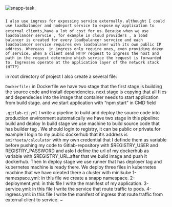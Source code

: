 ![snapp-task](https://user-images.githubusercontent.com/70238195/162207153-8c56c5bb-9aa2-46fe-8e99-1b687b4cad3b.jpg)

###
`I also use ingress for expossing service externally.`
`althought I could use loadbalancer and nodeport service to expose my application to external clients,have a lot of cost for us.`
`Because when we use loadbalancer servcie , for example in cloud providers , a load balancer is created for every loadbalancer servcice and each loadbalancer service requires own loadbalaner with its own public IP address. Whereass  in ingress only require ones, even providing dozen of service. when a client send HTTP request to ingress the host and path in the request determine which service the request is forwarded to.
Ingresses operate at the application layer of the network stack (HTTP)`

in root directory of project I also create a several file:

`Dockerfile:`
  in Dockerfile we have two stage that the first stage is building the source code and install dependencies. next stage is copying that all files and dependecies into the image that container needs to start application from build stage. and we start application with “npm start” in CMD field

`.gitlab-ci.yml`
   I write a pipeline to build and deploy the source code into production environment automatically
    we have two stage in this pipeline:  build and deploy
    In build stage we use machine to build source code that has builder
    tag . We should login to registry, it can be public or private.for example I login to my
    public dockerhub  that it’s address is `amirhseta/calculator`  with my own credential that
    I definde them as variable before pushing my code to Gitlab-repository with $REGISTRY_USER
    and REGISTRY_PASSWORD and  aslo I define the url of my dockerhub as variable with
    $REGISTRY_URL.after that we build image and push it dockerhub.
    Then In deploy stage we use runner that has deployer tag and kubernetes machine is ready there.
    We deploy three files in kubernetes machine that we have created there a cluster with minikube
    1-namespace.yml:  in this file we create a snapp namespace.
    2-deployment.yml: in this file I write the manifest of my application.
    3-service.yml: in this file I write the service that route traffic to pods.
    4-ingress.yml: in this file I write the manifest of ingress that route traffic from external client to
         service.
~                

